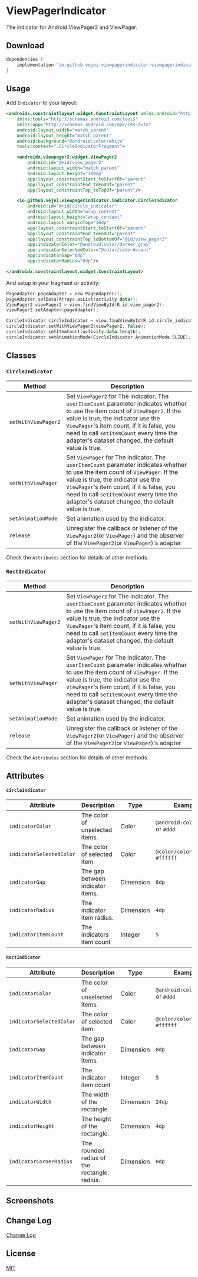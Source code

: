 # ViewPagerIndicator
The indicator for Android ViewPager2 and ViewPager.

## Download
```groovy
dependencies {
    implementation 'io.github.vejei.viewpagerindicator:viewpagerindicator:1.0.0-alpha.1'
}
```

## Usage
Add `Indicator` to your layout:
```xml
<androidx.constraintlayout.widget.ConstraintLayout xmlns:android="http://schemas.android.com/apk/res/android"
    xmlns:tools="http://schemas.android.com/tools"
    xmlns:app="http://schemas.android.com/apk/res-auto"
    android:layout_width="match_parent"
    android:layout_height="match_parent"
    android:background="@android:color/white"
    tools:context=".CircleIndicatorFragment">

    <androidx.viewpager2.widget.ViewPager2
        android:id="@+id/view_pager2"
        android:layout_width="match_parent"
        android:layout_height="180dp"
        app:layout_constraintStart_toStartOf="parent"
        app:layout_constraintEnd_toEndOf="parent"
        app:layout_constraintTop_toTopOf="parent"/>

    <io.github.vejei.viewpagerindicator.indicator.CircleIndicator
        android:id="@+id/circle_indicator"
        android:layout_width="wrap_content"
        android:layout_height="wrap_content"
        android:layout_marginTop="16dp"
        app:layout_constraintStart_toStartOf="parent"
        app:layout_constraintEnd_toEndOf="parent"
        app:layout_constraintTop_toBottomOf="@id/view_pager2"
        app:indicatorColor="@android:color/darker_gray"
        app:indicatorSelectedColor="@color/colorAccent"
        app:indicatorGap="8dp"
        app:indicatorRadius="8dp"/>

</androidx.constraintlayout.widget.ConstraintLayout>
```

And setup in your fragment or activity:
```kotlin
PageAdapter pageAdapter = new PageAdapter();
pageAdapter.setData(Arrays.asList(activity.data));
ViewPager2 viewPager2 = view.findViewById(R.id.view_pager2);
viewPager2.setAdapter(pageAdapter);

CircleIndicator circleIndicator = view.findViewById(R.id.circle_indicator);
circleIndicator.setWithViewPager2(viewPager2, false);
circleIndicator.setItemCount(activity.data.length);
circleIndicator.setAnimationMode(CircleIndicator.AnimationMode.SLIDE);
```

## Classes
### `CircleIndicator`
|Method|Description|
|---|---|
|`setWithViewPager2`|Set `ViewPager2` for The indicator. The `userItemCount` parameter indicates whether to use the item count of `ViewPager2`. If the value is true, the indicator use the `ViewPager`'s item count, if it is false, you need to call `setItemCount` every time the adapter's dataset changed, the default value is true. |
|`setWithViewPager`|Set `ViewPager` for The indicator. The `userItemCount` parameter indicates whether to use the item count of `ViewPager`. If the value is true, the indicator use the `ViewPager`'s item count, if it is false, you need to call `setItemCount` every time the adapter's dataset changed, the default value is true.|
|`setAnimationMode`|Set animation used by the indicator.|
|`release`|Unregister the callback or listener of the `ViewPager2`(or `ViewPager`) and the observer of the `ViewPager2`(or `ViewPager`)'s adapter|

Check the `Attributes` section for details of other methods.

### `RectIndicator`
|Method|Description|
|---|---|
|`setWithViewPager2`|Set `ViewPager2` for The indicator. The `userItemCount` parameter indicates whether to use the item count of `ViewPager2`. If the value is true, the indicator use the `ViewPager`'s item count, if it is false, you need to call `setItemCount` every time the adapter's dataset changed, the default value is true. |
|`setWithViewPager`|Set `ViewPager` for The indicator. The `userItemCount` parameter indicates whether to use the item count of `ViewPager`. If the value is true, the indicator use the `ViewPager`'s item count, if it is false, you need to call `setItemCount` every time the adapter's dataset changed, the default value is true.|
|`setAnimationMode`|Set animation used by the indicator.|
|`release`|Unregister the callback or listener of the `ViewPager2`(or `ViewPager`) and the observer of the `ViewPager2`(or `ViewPager`)'s adapter|

Check the `Attributes` section for details of other methods.

## Attributes
#### `CircleIndicator`
|Attribute|Description|Type|Example Value|
| --- |---|---|---|
|`indicatorColor`|The color of unselected items.|Color|`@android:color/darker_gray` or `#ddd`|
|`indicatorSelectedColor`|The color of selected item.|Color|`@color/colorAccent` or `#ffffff`|
|`indicatorGap`|The gap between indicator items.|Dimension|`8dp`|
|`indicatorRadius`|The indicator item radius.|Dimension|`4dp`|
|`indicatorItemCount`|The indicators item count|Integer|`5`|

#### `RectIndicator`
|Attribute|Description|Type|Example Value|
| ------------- |-------------|-------------|-------------|
|`indicatorColor`|The color of unselected items.|Color|`@android:color/darker_gray` or `#ddd`|
|`indicatorSelectedColor`|The color of selected item.|Color|`@color/colorAccent` or `#ffffff`|
|`indicatorGap`|The gap between indicator items.|Dimension|`8dp`|
|`indicatorItemCount`|The indicator item count|Integer|`5`|
|`indicatorWidth`|The width of the rectangle.|Dimension|`24dp`|
|`indicatorHeight`|The height of the rectangle.|Dimension|`4dp`|
|`indicatorCornerRadius`|The rounded radius of the rectangle. radius.|Dimension|`0dp`|

## Screenshots

## Change Log
[Change Log](./CHANGELOG.md)

## License
[MIT](./LICENSE)
